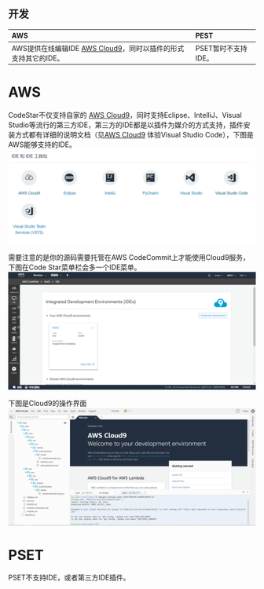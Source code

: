 ## 开发

| AWS | PEST |
| :--- | :--- |
| AWS提供在线编辑IDE [AWS Cloud9](aws-cloud9.md)，同时以插件的形式支持其它的IDE。 | PSET暂时不支持IDE。|

# AWS
CodeStar不仅支持自家的 [AWS Cloud9](chapter4.3.md)，同时支持Eclipse、IntelliJ、Visual Studio等流行的第三方IDE，第三方的IDE都是以插件为媒介的方式支持，插件安装方式都有详细的说明文档（见[AWS Cloud9](chapter4.3.md) 体验Visual Studio Code），下图是AWS能够支持的IDE。  
![ide](/assets/2019-02-17_131028.png)  

需要注意的是你的源码需要托管在AWS CodeCommit上才能使用Cloud9服务，下图在Code Star菜单栏会多一个IDE菜单。
![cloud9](/assets/2019-02-21_155206.png)

下图是Cloud9的操作界面
![ide editor](/assets/2019-02-21_155406.png)

# PSET
PSET不支持IDE，或者第三方IDE插件。